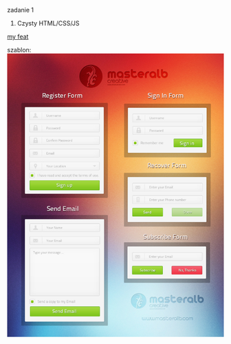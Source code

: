 zadanie 1

1. Czysty HTML/CSS/JS


<a href="https://rafalsiemieniuk.github.io/1_task/index.html">my feat</a>


szablon:
<img src="template.jpg" alt="info" title="Info" />


